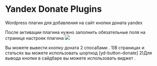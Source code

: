# Yandex Donate Plugins
Wordpress плагин для добавления на сайт кнопки доната yandex

После активации плагина нужно заполнить обязательные поля на странице настроек плагина
<img src="https://cdn1.savepice.ru/uploads/2018/11/1/bb755a5049674f2f0fd085a7f374f4d2-full.jpg">

Вы можете вывести кнопку доната 2 спосабами .
1)В страницах и статьсях вы можете использовать шорткод [yd-button-donate]
2)Для вывода кнопки в сайдбаре вы можете использовать виджет .
